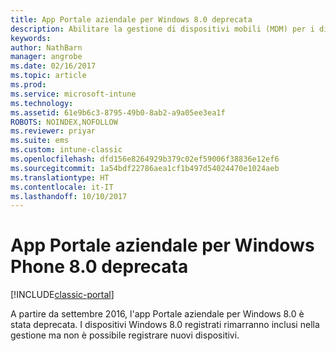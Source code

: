 ```yaml
---
title: App Portale aziendale per Windows 8.0 deprecata
description: Abilitare la gestione di dispositivi mobili (MDM) per i dispositivi Windows Phone 8.0 con Microsoft Intune.
keywords: 
author: NathBarn
manager: angrobe
ms.date: 02/16/2017
ms.topic: article
ms.prod: 
ms.service: microsoft-intune
ms.technology: 
ms.assetid: 61e9b6c3-8795-49b0-8ab2-a9a05ee3ea1f
ROBOTS: NOINDEX,NOFOLLOW
ms.reviewer: priyar
ms.suite: ems
ms.custom: intune-classic
ms.openlocfilehash: dfd156e8264929b379c02ef59006f38836e12ef6
ms.sourcegitcommit: 1a54bdf22786aea1cf1b497d54024470e1024aeb
ms.translationtype: HT
ms.contentlocale: it-IT
ms.lasthandoff: 10/10/2017
---
```

#  <a name="windows-phone-80-company-portal-app-deprecated"></a>App Portale aziendale per Windows Phone 8.0 deprecata

[!INCLUDE[classic-portal](../includes/classic-portal.md)]

A partire da settembre 2016, l'app Portale aziendale per Windows 8.0 è stata deprecata. I dispositivi Windows 8.0 registrati rimarranno inclusi nella gestione ma non è possibile registrare nuovi dispositivi.
